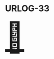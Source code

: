 # URLOG-33

<!-- Hei, Neno! Jeg lagde en ny markdown-mal som jeg håper passer bedre for URLOG. —Teodor -->

<a href="https://getwaves.io/" style="font-size: 10vw; text-align:center;" target="_blank"><div>🚪</div></a>